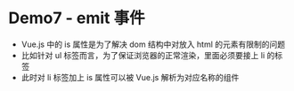 # Demo7 - emit 事件
- Vue.js 中的 is 属性是为了解决 dom 结构中对放入 html 的元素有限制的问题
- 比如针对 ul 标签而言，为了保证浏览器的正常渲染，里面必须要接上 li 的标签
- 此时对 li 标签加上 is 属性可以被 Vue.js 解析为对应名称的组件
